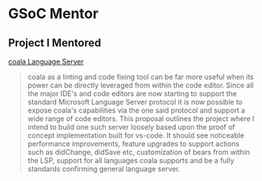 # GSoC Mentor

## Project I Mentored

[coala Language Server](https://summerofcode.withgoogle.com/projects/#4971369184362496)

> coala as a linting and code fixing tool can be far more useful when its power can be directly leveraged from within the code editor. Since all the major IDE's and code editors are now starting to support the standard Microsoft Language Server protocol it is now possible to expose coala's capabilities via the one said protocol and support a wide range of code editors. This proposal outlines the project where I intend to build one such server loosely based upon the proof of concept implementation built for vs-code. It should see noticeable performance improvements, feature upgrades to support actions such as didChange, didSave etc, customization of bears from within the LSP, support for all languages coala supports and be a fully standards confirming general language server.
